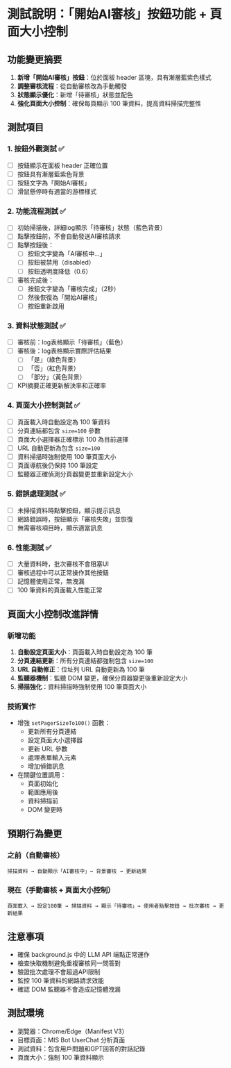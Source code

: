# 測試說明：「開始AI審核」按鈕功能 + 頁面大小控制

## 功能變更摘要
1. **新增「開始AI審核」按鈕**：位於面板 header 區塊，具有漸層藍紫色樣式
2. **調整審核流程**：從自動審核改為手動觸發
3. **狀態顯示優化**：新增「待審核」狀態並配色
4. **強化頁面大小控制**：確保每頁顯示 100 筆資料，提高資料掃描完整性

## 測試項目

### 1. 按鈕外觀測試 ✅
- [ ] 按鈕顯示在面板 header 正確位置
- [ ] 按鈕具有漸層藍紫色背景
- [ ] 按鈕文字為「開始AI審核」
- [ ] 滑鼠懸停時有適當的游標樣式

### 2. 功能流程測試 ✅  
- [ ] 初始掃描後，詳細log顯示「待審核」狀態（藍色背景）
- [ ] 點擊按鈕前，不會自動發送AI審核請求
- [ ] 點擊按鈕後：
  - [ ] 按鈕文字變為「AI審核中...」
  - [ ] 按鈕被禁用（disabled）
  - [ ] 按鈕透明度降低（0.6）
- [ ] 審核完成後：
  - [ ] 按鈕文字變為「審核完成」（2秒）
  - [ ] 然後恢復為「開始AI審核」
  - [ ] 按鈕重新啟用

### 3. 資料狀態測試 ✅
- [ ] 審核前：log表格顯示「待審核」（藍色）
- [ ] 審核後：log表格顯示實際評估結果
  - [ ] 「是」（綠色背景）
  - [ ] 「否」（紅色背景） 
  - [ ] 「部分」（黃色背景）
- [ ] KPI摘要正確更新解決率和正確率

### 4. 頁面大小控制測試 ✅
- [ ] 頁面載入時自動設定為 100 筆資料
- [ ] 分頁連結都包含 `size=100` 參數
- [ ] 頁面大小選擇器正確標示 100 為目前選擇
- [ ] URL 自動更新為包含 `size=100`
- [ ] 資料掃描時強制使用 100 筆頁面大小
- [ ] 頁面導航後仍保持 100 筆設定
- [ ] 監聽器正確偵測分頁器變更並重新設定大小

### 5. 錯誤處理測試 ✅
- [ ] 未掃描資料時點擊按鈕，顯示提示訊息
- [ ] 網路錯誤時，按鈕顯示「審核失敗」並恢復
- [ ] 無需審核項目時，顯示適當訊息

### 6. 性能測試 ✅
- [ ] 大量資料時，批次審核不會阻塞UI
- [ ] 審核過程中可以正常操作其他按鈕
- [ ] 記憶體使用正常，無洩漏
- [ ] 100 筆資料的頁面載入性能正常

## 頁面大小控制改進詳情

### 新增功能
1. **自動設定頁面大小**：頁面載入時自動設定為 100 筆
2. **分頁連結更新**：所有分頁連結都強制包含 `size=100`
3. **URL 自動修正**：位址列 URL 自動更新為 100 筆
4. **監聽器機制**：監聽 DOM 變更，確保分頁器變更後重新設定大小
5. **掃描強化**：資料掃描時強制使用 100 筆頁面大小

### 技術實作
- 增強 `setPagerSizeTo100()` 函數：
  - 更新所有分頁連結
  - 設定頁面大小選擇器
  - 更新 URL 參數
  - 處理表單輸入元素
  - 增加偵錯訊息
- 在關鍵位置調用：
  - 頁面初始化
  - 範圍應用後
  - 資料掃描前
  - DOM 變更時

## 預期行為變更

### 之前（自動審核）
```
掃描資料 → 自動顯示「AI審核中」→ 背景審核 → 更新結果
```

### 現在（手動審核 + 頁面大小控制）
```
頁面載入 → 設定100筆 → 掃描資料 → 顯示「待審核」→ 使用者點擊按鈕 → 批次審核 → 更新結果
```

## 注意事項
- 確保 background.js 中的 LLM API 端點正常運作
- 檢查快取機制避免重複審核同一問答對
- 驗證批次處理不會超過API限制
- 監控 100 筆資料的網路請求效能
- 確認 DOM 監聽器不會造成記憶體洩漏

## 測試環境
- 瀏覽器：Chrome/Edge（Manifest V3）
- 目標頁面：MIS Bot UserChat 分析頁面
- 測試資料：包含用戶問題和GPT回答的對話記錄
- 頁面大小：強制 100 筆資料顯示